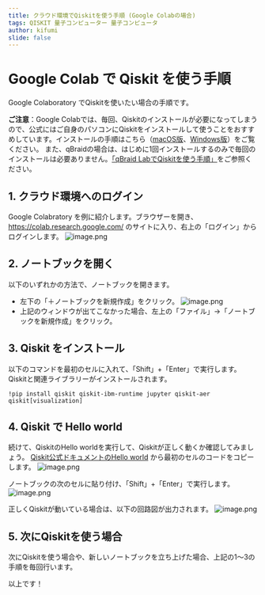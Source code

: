 ```yaml
---
title: クラウド環境でQiskitを使う手順 (Google Colabの場合)
tags: QISKIT 量子コンピューター 量子コンピュータ
author: kifumi
slide: false
---
```

# Google Colab で Qiskit を使う手順

Google Colaboratory でQiskitを使いたい場合の手順です。

**ご注意**：Google Colabでは、毎回、Qiskitのインストールが必要になってしまうので、公式にはご自身のパソコンにQiskitをインストールして使うことをおすすめしています。インストールの手順はこちら（[macOS版](install_mac.md)、[Windows版](install_win.md)）をご覧ください。
また、qBraidの場合は、はじめに1回インストールするのみで毎回のインストールは必要ありません。[「qBraid LabでQiskitを使う手順」](qbraid.md)をご参照ください。

## 1. クラウド環境へのログイン
Google Colabratory を例に紹介します。ブラウザーを開き、 https://colab.research.google.com/ のサイトに入り、右上の「ログイン」からログインします。
![image.png](https://qiita-image-store.s3.ap-northeast-1.amazonaws.com/0/151117/b25ea38f-e18d-8c5b-0220-0af4ed1cf4e8.png)

## 2. ノートブックを開く
以下のいずれかの方法で、ノートブックを開きます。
- 左下の「＋ノートブックを新規作成」をクリック。
![image.png](https://qiita-image-store.s3.ap-northeast-1.amazonaws.com/0/151117/5929f457-cdb1-6127-6102-d01f9bcaa247.png)
- 上記のウィンドウが出てこなかった場合、左上の「ファイル」→「ノートブックを新規作成」をクリック。

## 3. Qiskit をインストール
以下のコマンドを最初のセルに入れて、「Shift」+「Enter」で実行します。Qiskitと関連ライブラリーがインストールされます。
```
!pip install qiskit qiskit-ibm-runtime jupyter qiskit-aer qiskit[visualization]
```

## 4. Qiskit で Hello world
続けて、QiskitのHello worldを実行して、Qiskitが正しく動くか確認してみましょう。
[Qiskit公式ドキュメントのHello world](https://docs.quantum.ibm.com/start/hello-world) から最初のセルのコードをコピーします。
![image.png](https://qiita-image-store.s3.ap-northeast-1.amazonaws.com/0/151117/2ed9083d-715a-b365-6b0d-6548eb739a14.png)

ノートブックの次のセルに貼り付け、「Shift」+「Enter」で実行します。
![image.png](https://qiita-image-store.s3.ap-northeast-1.amazonaws.com/0/151117/5a0f0fb5-a95b-7628-18c9-a65930e9fd7b.png)

正しくQiskitが動いている場合は、以下の回路図が出力されます。
![image.png](https://qiita-image-store.s3.ap-northeast-1.amazonaws.com/0/151117/49937210-b757-9638-e800-89f4a042fb3e.png)

## 5. 次にQiskitを使う場合
次にQiskitを使う場合や、新しいノートブックを立ち上げた場合、上記の1〜3の手順を毎回行います。

以上です！





